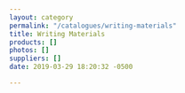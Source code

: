 ```yaml
---
layout: category
permalink: "/catalogues/writing-materials"
title: Writing Materials
products: []
photos: []
suppliers: []
date: 2019-03-29 18:20:32 -0500

---
```

